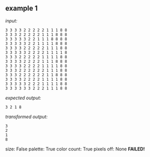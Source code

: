 
## example 1
*input:*
```
3 3 3 3 2 2 2 2 2 1 1 1 8 8
3 3 3 2 2 2 2 2 1 1 1 8 8 8
3 3 3 3 3 2 2 1 1 1 8 8 8 8
3 3 3 3 3 2 2 1 1 1 1 8 8 8
3 3 3 3 2 2 2 2 2 1 1 1 8 8
3 3 3 3 3 2 2 2 2 1 1 1 1 8
3 3 3 2 2 2 2 2 1 1 1 1 8 8
3 3 3 3 2 2 2 2 1 1 1 8 8 8
3 3 3 3 2 2 2 2 1 1 1 1 8 8
3 3 3 2 2 2 2 2 2 1 1 1 8 8
3 3 3 2 2 2 2 2 2 1 1 8 8 8
3 3 3 3 2 2 2 2 1 1 1 1 8 8
3 3 3 3 3 2 2 2 1 1 1 1 8 8
3 3 3 3 3 3 2 2 2 1 1 1 8 8
```
*expected output:*
```
3 2 1 8
```
*transformed output:*
```
3
2
1
8
```
size: False
palette: True
color count: True
pixels off: None
**FAILED!**
